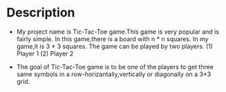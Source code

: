 # Description

* My project name is Tic-Tac-Toe game.This game is very popular and is fairly simple. In this game,there is a board with n * n squares. In my game,it is 3 * 3 squares. The game can be played by two players. 
                        (1) Player 1           (2) Player 2

* The goal of Tic-Tac-Toe game is to be one of the players to get three same symbols in a row-horizantally,vertically or diagonally on a 3*3 grid.
